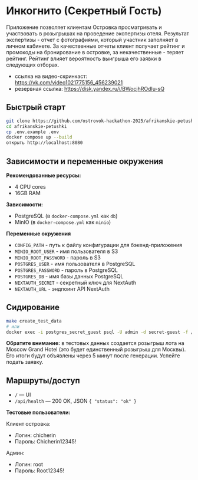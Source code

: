 # Инкогнито (Секретный Гость)

Приложение позволяет клиентам Островка просматривать и участвовать в розыгрышах на проведение экспертизы отеля. Результат экспертизы - отчет с фотографиями, который участник заполняет в личном кабинете. За качественные отчеты клиент получает рейтинг и промокоды на бронирование в островке, за некачественные - теряет рейтинг. Рейтинг влияет вероятность выигрыша его заявки в следующих отборах.

- ссылка на видео-скринкаст: https://vk.com/video1021775156_456239021
- резервная ссылка: https://disk.yandex.ru/i/BWocjhROdIu-sQ

## Быстрый старт

```bash
git clone https://github.com/ostrovok-hackathon-2025/afrikanskie-petushki.git
cd afrikanskie-petushki
cp .env.example .env
docker compose up --build
открыть http://localhost:8080
```

## Зависимости и переменные окружения

**Рекомендованные ресурсы:**
- 4 CPU cores
- 16GB RAM

**Зависимости:**
- PostgreSQL (в `docker-compose.yml` как `db`)
- MinIO (в `docker-compose.yml` как `minio`)

**Переменные окружения**
- `CONFIG_PATH` - путь к файлу конфигурации для бэкенд-приложения
- `MINIO_ROOT_USER` - имя пользователя в S3
- `MINIO_ROOT_PASSWORD` - пароль в S3
- `POSTGRES_USER` - имя пользователя в PostgreSQL
- `POSTGRES_PASSWORD` - пароль в PostgreSQL
- `POSTGRES_DB` - имя базы данных PostgreSQL
- `NEXTAUTH_SECRET` - секретный ключ для NextAuth
- `NEXTAUTH_URL` - эндпоинт API NextAuth

## Сидирование

```bash
make create_test_data
# или
docker exec -i postgres_secret_guest psql -U admin -d secret-guest -f /var/lib/testdata/fill-all.sql
```

**Обратите внимание:** в тестовых данных создается розыгрыш лота на Moscow Grand Hotel (это будет единственный розыгрыш для Москвы). Его итоги будут объявлены через 5 минут после генерации. Успейте подать заявку.  

## Маршруты/доступ

- `/` — UI
- `/api/health` — 200 OK, JSON `{ "status": "ok" }`

**Тестовые пользователи:**

Клиент островка:
- Логин: chicherin
- Пароль: Chicherin12345!

Админ:
- Логин: root
- Пароль: Root12345!